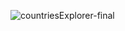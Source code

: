![countriesExplorer-final](https://github.com/salma-elbakkouri/countries-swift-App/assets/86151871/a1d59b95-cf48-4308-b8c2-6c00d7668ff4)
